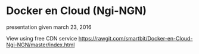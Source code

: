 # Docker en Cloud  (Ngi-NGN)
presentation given march 23, 2016

View using free CDN service https://rawgit.com/smartbit/Docker-en-Cloud-Ngi-NGN/master/index.html


